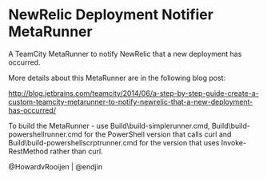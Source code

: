 NewRelic Deployment Notifier MetaRunner
=======================================

A TeamCity MetaRunner to notify NewRelic that a new deployment has occurred.

More details about this MetaRunner are in the following blog post:

http://blog.jetbrains.com/teamcity/2014/06/a-step-by-step-guide-create-a-custom-teamcity-metarunner-to-notify-newrelic-that-a-new-deployment-has-occurred/

To build the MetaRunner - use Build\build-simplerunner.cmd, Build\build-powershellrunner.cmd for the PowerShell version that calls curl and Build\build-powershellscrptrunner.cmd for the version that uses Invoke-RestMethod rather than curl.

@HowardvRooijen | @endjin